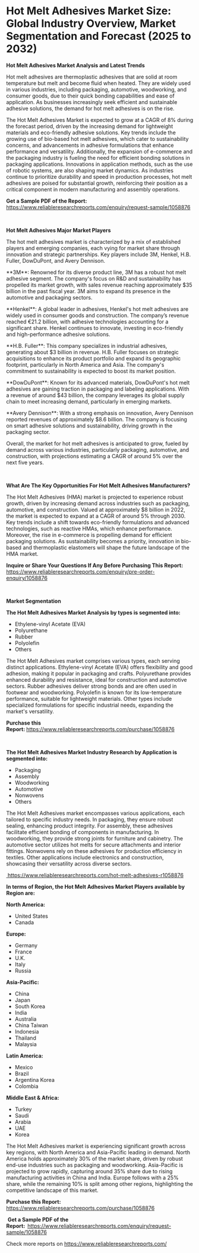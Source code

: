 <p><h1>Hot Melt Adhesives Market Size: Global Industry Overview, Market Segmentation and Forecast (2025 to 2032)</h1></p><p><strong>Hot Melt Adhesives Market Analysis and Latest Trends</strong></p>
<p><p>Hot melt adhesives are thermoplastic adhesives that are solid at room temperature but melt and become fluid when heated. They are widely used in various industries, including packaging, automotive, woodworking, and consumer goods, due to their quick bonding capabilities and ease of application. As businesses increasingly seek efficient and sustainable adhesive solutions, the demand for hot melt adhesives is on the rise.</p><p>The Hot Melt Adhesives Market is expected to grow at a CAGR of 8% during the forecast period, driven by the increasing demand for lightweight materials and eco-friendly adhesive solutions. Key trends include the growing use of bio-based hot melt adhesives, which cater to sustainability concerns, and advancements in adhesive formulations that enhance performance and versatility. Additionally, the expansion of e-commerce and the packaging industry is fueling the need for efficient bonding solutions in packaging applications. Innovations in application methods, such as the use of robotic systems, are also shaping market dynamics. As industries continue to prioritize durability and speed in production processes, hot melt adhesives are poised for substantial growth, reinforcing their position as a critical component in modern manufacturing and assembly operations.</p></p>
<p><strong>Get a Sample PDF of the Report:&nbsp;</strong> <a href="https://www.reliableresearchreports.com/enquiry/request-sample/1058876?utm_campaign=2002&utm_medium=2&utm_source=Github&utm_content=ia&utm_term=30012025&utm_id=hot-melt-adhesives">https://www.reliableresearchreports.com/enquiry/request-sample/1058876</a></p>
<p>&nbsp;</p>
<p><strong>Hot Melt Adhesives Major Market Players</strong></p>
<p><p>The hot melt adhesives market is characterized by a mix of established players and emerging companies, each vying for market share through innovation and strategic partnerships. Key players include 3M, Henkel, H.B. Fuller, DowDuPont, and Avery Dennison.</p><p>**3M**: Renowned for its diverse product line, 3M has a robust hot melt adhesive segment. The company's focus on R&D and sustainability has propelled its market growth, with sales revenue reaching approximately $35 billion in the past fiscal year. 3M aims to expand its presence in the automotive and packaging sectors.</p><p>**Henkel**: A global leader in adhesives, Henkel's hot melt adhesives are widely used in consumer goods and construction. The company’s revenue reached €21.2 billion, with adhesive technologies accounting for a significant share. Henkel continues to innovate, investing in eco-friendly and high-performance adhesive solutions.</p><p>**H.B. Fuller**: This company specializes in industrial adhesives, generating about $3 billion in revenue. H.B. Fuller focuses on strategic acquisitions to enhance its product portfolio and expand its geographic footprint, particularly in North America and Asia. The company's commitment to sustainability is expected to boost its market position.</p><p>**DowDuPont**: Known for its advanced materials, DowDuPont's hot melt adhesives are gaining traction in packaging and labeling applications. With a revenue of around $43 billion, the company leverages its global supply chain to meet increasing demand, particularly in emerging markets.</p><p>**Avery Dennison**: With a strong emphasis on innovation, Avery Dennison reported revenues of approximately $8.6 billion. The company is focusing on smart adhesive solutions and sustainability, driving growth in the packaging sector.</p><p>Overall, the market for hot melt adhesives is anticipated to grow, fueled by demand across various industries, particularly packaging, automotive, and construction, with projections estimating a CAGR of around 5% over the next five years.</p></p>
<p>&nbsp;</p>
<p><strong>What Are The Key Opportunities For Hot Melt Adhesives Manufacturers?</strong></p>
<p><p>The Hot Melt Adhesives (HMA) market is projected to experience robust growth, driven by increasing demand across industries such as packaging, automotive, and construction. Valued at approximately $8 billion in 2022, the market is expected to expand at a CAGR of around 5% through 2030. Key trends include a shift towards eco-friendly formulations and advanced technologies, such as reactive HMAs, which enhance performance. Moreover, the rise in e-commerce is propelling demand for efficient packaging solutions. As sustainability becomes a priority, innovation in bio-based and thermoplastic elastomers will shape the future landscape of the HMA market.</p></p>
<p><strong>Inquire or Share Your Questions If Any Before Purchasing This Report:</strong> <a href="https://www.reliableresearchreports.com/enquiry/pre-order-enquiry/1058876?utm_campaign=2002&utm_medium=2&utm_source=Github&utm_content=ia&utm_term=30012025&utm_id=hot-melt-adhesives">https://www.reliableresearchreports.com/enquiry/pre-order-enquiry/1058876</a></p>
<p>&nbsp;</p>
<p><strong>Market Segmentation</strong></p>
<p><strong>The Hot Melt Adhesives Market Analysis by types is segmented into:</strong></p>
<p><ul><li>Ethylene-vinyl Acetate (EVA)</li><li>Polyurethane</li><li>Rubber</li><li>Polyolefin</li><li>Others</li></ul></p>
<p><p>The Hot Melt Adhesives market comprises various types, each serving distinct applications. Ethylene-vinyl Acetate (EVA) offers flexibility and good adhesion, making it popular in packaging and crafts. Polyurethane provides enhanced durability and resistance, ideal for construction and automotive sectors. Rubber adhesives deliver strong bonds and are often used in footwear and woodworking. Polyolefin is known for its low-temperature performance, suitable for lightweight materials. Other types include specialized formulations for specific industrial needs, expanding the market's versatility.</p></p>
<p><strong>Purchase this Report:&nbsp;</strong><a href="https://www.reliableresearchreports.com/purchase/1058876?utm_campaign=2002&utm_medium=2&utm_source=Github&utm_content=ia&utm_term=30012025&utm_id=hot-melt-adhesives">https://www.reliableresearchreports.com/purchase/1058876</a></p>
<p>&nbsp;</p>
<p><strong>The Hot Melt Adhesives Market Industry Research by Application is segmented into:</strong></p>
<p><ul><li>Packaging</li><li>Assembly</li><li>Woodworking</li><li>Automotive</li><li>Nonwovens</li><li>Others</li></ul></p>
<p><p>The Hot Melt Adhesives market encompasses various applications, each tailored to specific industry needs. In packaging, they ensure robust sealing, enhancing product integrity. For assembly, these adhesives facilitate efficient bonding of components in manufacturing. In woodworking, they provide strong joints for furniture and cabinetry. The automotive sector utilizes hot melts for secure attachments and interior fittings. Nonwovens rely on these adhesives for production efficiency in textiles. Other applications include electronics and construction, showcasing their versatility across diverse sectors.</p></p>
<p><a href="https://www.reliableresearchreports.com/hot-melt-adhesives-r1058876?utm_campaign=2002&utm_medium=2&utm_source=Github&utm_content=ia&utm_term=30012025&utm_id=hot-melt-adhesives">&nbsp;https://www.reliableresearchreports.com/hot-melt-adhesives-r1058876</a></p>
<p><strong>In terms of Region, the Hot Melt Adhesives Market Players available by Region are:</strong></p>
<p>
    <p> <strong> North America: </strong>
        <ul>
            <li>United States</li>
            <li>Canada</li>
        </ul>
        </p> 
    <p> <strong> Europe: </strong>
        <ul>
            <li>Germany</li>
            <li>France</li>
            <li>U.K.</li>
            <li>Italy</li>
            <li>Russia</li>
        </ul>
        </p> 
    <p> <strong> Asia-Pacific: </strong>
        <ul>
            <li>China</li>
            <li>Japan</li>
            <li>South Korea</li>
            <li>India</li>
            <li>Australia</li>
            <li>China Taiwan</li>
            <li>Indonesia</li>
            <li>Thailand</li>
            <li>Malaysia</li>
        </ul>
        </p> 
    <p> <strong> Latin America: </strong>
        <ul>
            <li>Mexico</li>
            <li>Brazil</li>
            <li>Argentina Korea</li>
            <li>Colombia</li>
        </ul>
        </p> 
    <p> <strong> Middle East & Africa: </strong>
        <ul>
            <li>Turkey</li>
            <li>Saudi</li>
            <li>Arabia</li>
            <li>UAE</li>
            <li>Korea</li>
        </ul>
    </p>
    </p>
<p><p>The Hot Melt Adhesives market is experiencing significant growth across key regions, with North America and Asia-Pacific leading in demand. North America holds approximately 30% of the market share, driven by robust end-use industries such as packaging and woodworking. Asia-Pacific is projected to grow rapidly, capturing around 35% share due to rising manufacturing activities in China and India. Europe follows with a 25% share, while the remaining 10% is split among other regions, highlighting the competitive landscape of this market.</p></p>
<p><strong>Purchase this Report: </strong><a href="https://www.reliableresearchreports.com/purchase/1058876?utm_campaign=2002&utm_medium=2&utm_source=Github&utm_content=ia&utm_term=30012025&utm_id=hot-melt-adhesives">https://www.reliableresearchreports.com/purchase/1058876</a></p>
<p>&nbsp;<strong>Get a Sample PDF of the Report:&nbsp;&nbsp;</strong><a href="https://www.reliableresearchreports.com/enquiry/request-sample/1058876?utm_campaign=2002&utm_medium=2&utm_source=Github&utm_content=ia&utm_term=30012025&utm_id=hot-melt-adhesives">https://www.reliableresearchreports.com/enquiry/request-sample/1058876</a></p>
<p><strong></strong></p>
<p>Check more reports on <a href="https://www.reliableresearchreports.com/?utm_campaign=2002&utm_medium=2&utm_source=Github&utm_content=ia&utm_term=30012025&utm_id=hot-melt-adhesives">https://www.reliableresearchreports.com/</a></p>